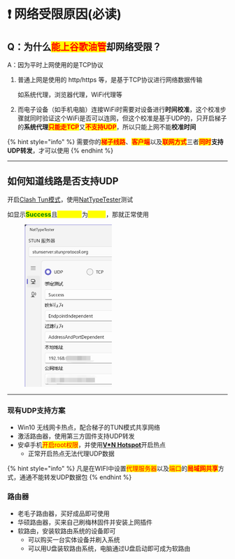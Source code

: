 # ❗ 网络受限原因(必读)

## Q：为什么<mark style="color:red;">能上谷歌油管</mark>却网络受限？

A：因为平时上网使用的是TCP协议

1.  普通上网是使用的 http/https 等，是基于TCP协议进行网络数据传输

    如系统代理，浏览器代理，WiFi代理等
2. 而电子设备（如手机电脑）连接WiFi时需要对设备进行**时间校准**，这个校准步骤就同时验证这个WiFi是否可以连网，但这个校准是基于UDP的，只开启梯子的**系统代理**<mark style="color:red;">**只能走TCP**</mark>又<mark style="color:red;">**不支持UDP**</mark>，所以只能上网不能**校准时间**

{% hint style="info" %}
需要你的<mark style="color:red;">**梯子线路**</mark>、<mark style="color:red;">**客户端**</mark>以及<mark style="color:red;">**联网方式**</mark>三者<mark style="color:red;">**同时**</mark>**支持UDP转发**，才可以使用
{% endhint %}

***

## 如何知道线路是否支持UDP

开启[Clash Tun模式](udp-hotspot/clash-tun.md)，使用[NatTypeTester](https://github.com/HMBSbige/NatTypeTester/releases)测试

如显示<mark style="color:green;">**Success**</mark>且<mark style="color:yellow;">**公网地址**</mark>为<mark style="color:yellow;">**国外IP**</mark>，那就正常使用

<div align="left">

<figure><img src="../.gitbook/assets/nat_type.png" alt="" width="199"><figcaption></figcaption></figure>

</div>

***

### 现有UDP支持方案

* Win10 无线网卡热点，配合梯子的TUN模式共享网络
* 激活路由器，使用第三方固件支持UDP转发
* 安卓手机<mark style="color:red;">开启root权限</mark>，并使用[**V\*N Hotspot**](https://apkpure.com/vpn-hotspot/be.mygod.vpnhotspot)开启热点
  * 正常开启热点无法代理UDP数据

{% hint style="info" %}
凡是在WIFI中设置<mark style="color:red;">代理服务器</mark>以及<mark style="color:red;">端口</mark>的<mark style="color:red;">**局域网共享**</mark>方式，通通不能转发UDP数据包
{% endhint %}

### 路由器

* 老毛子路由器，买好成品即可使用
* 华硕路由器，买来自己刷梅林固件并安装上网插件
* 软路由，安装软路由系统的设备即可
  * 可以购买一台实体设备并刷入系统
  * 可以用U盘装软路由系统，电脑通过U盘启动即可成为软路由
